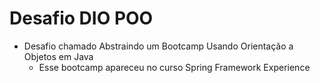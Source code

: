 # Desafio DIO POO
- Desafio chamado Abstraindo um Bootcamp Usando Orientação a Objetos em Java
  - Esse bootcamp apareceu no curso Spring Framework Experience